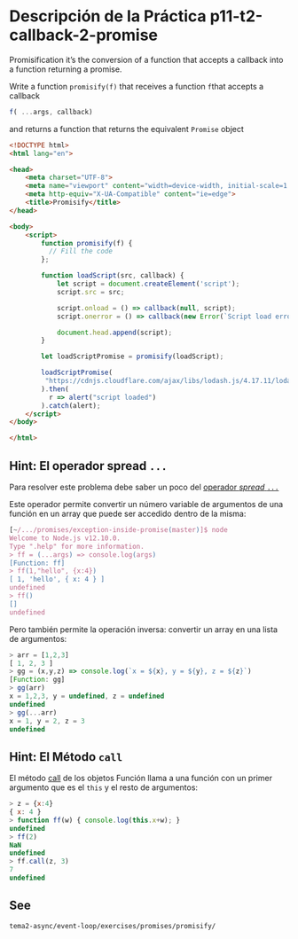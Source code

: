 # Descripción de la Práctica p11-t2-callback-2-promise

Promisification it’s the conversion of a function that accepts a callback into a function returning a promise.

Write a function `promisify(f)` that receives a function `f`that accepts a callback 
```js
f( ...args, callback)
``` 
and  returns a function that returns the equivalent `Promise` object

```html
<!DOCTYPE html>
<html lang="en">

<head>
    <meta charset="UTF-8">
    <meta name="viewport" content="width=device-width, initial-scale=1.0">
    <meta http-equiv="X-UA-Compatible" content="ie=edge">
    <title>Promisify</title>
</head>

<body>
    <script>
        function promisify(f) {
          // Fill the code
        };

        function loadScript(src, callback) {
            let script = document.createElement('script');
            script.src = src;

            script.onload = () => callback(null, script);
            script.onerror = () => callback(new Error(`Script load error for ${src}`));

            document.head.append(script);
        }

        let loadScriptPromise = promisify(loadScript);

        loadScriptPromise(
         "https://cdnjs.cloudflare.com/ajax/libs/lodash.js/4.17.11/lodash.js"
        ).then(
          r => alert("script loaded")
        ).catch(alert);
    </script>
</body>

</html>
```

## Hint: El operador spread `...`

Para resolver este problema debe saber un poco del [operador *spread* `...`](https://developer.mozilla.org/es/docs/Web/JavaScript/Referencia/Operadores/Spread_operator) 

Este operador permite convertir un número variable de argumentos de una función en  un array que puede ser accedido dentro de la misma:

  ```js
  [~/.../promises/exception-inside-promise(master)]$ node
  Welcome to Node.js v12.10.0.
  Type ".help" for more information.
  > ff = (...args) => console.log(args)
  [Function: ff]
  > ff(1,"hello", {x:4})
  [ 1, 'hello', { x: 4 } ]
  undefined
  > ff()
  []
  undefined
  ```

Pero también permite la operación inversa: convertir un array en una lista de argumentos:

```js
> arr = [1,2,3]
[ 1, 2, 3 ]
> gg = (x,y,z) => console.log(`x = ${x}, y = ${y}, z = ${z}`)
[Function: gg]
> gg(arr)
x = 1,2,3, y = undefined, z = undefined
undefined
> gg(...arr)
x = 1, y = 2, z = 3
undefined
```

## Hint: El Método `call`

El método [call](https://developer.mozilla.org/es/docs/Web/JavaScript/Referencia/Objetos_globales/Function/call) de los objetos Función llama a una función con un primer argumento que es el  `this` y el resto de argumentos:

```js
> z = {x:4}
{ x: 4 }
> function ff(w) { console.log(this.x+w); }
undefined
> ff(2)
NaN
undefined
> ff.call(z, 3)
7
undefined
```

## See

`tema2-async/event-loop/exercises/promises/promisify/`